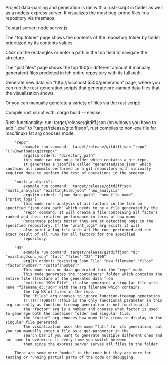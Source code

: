 Project data-parsing and generation is ran with a rust-script in folder as well as a nodejs-express server.
It visualizes the most bug-prone files in a repository via treemaps.

To start server: node server.js

The "top folder" page shows the contents of the repository folder by folder prioritized by its contents values.

Click on the rectangles or enter a path in the top field to navigate the structure.

The "just files" page shows the top 100(or different amount if manualy generated) files predicted in teh entire repository with its full path.


Generate new data via "http://localhost:5500/generation" page, where you can run the rust-generation scripts that generate pre-named data files that the visualization shows.

Or you can manually generate a variety of files via the rust script:

Compile rust script with: cargo build --release

Rust-functionality:
run: target/release/gitdiff.json
    (on widows you have to add ".exe" to "target/release/gitdiffjson", rust compiles to non-exe file for mac/linux)
    1st arg chooses mode:

        "repo":
            example run command:  target/release/gitdiffjson "repo" "C:\Downloads\gitrepo\"
            args(in order): "directory_path"
            this mode can run on a folder which contains a git-repo.
            It generates a jsonfile called "generatedJson.json" which contains all commits performed in a git repository with minimally required data to perform the rest of operations in the program.

        "multi_analysis":
            example run command:  target/release/gitdiffjson "multi_analysis" "existingFile.json" "new_analysis"
            args(in order): "json_data_path", "new_file_name", ["print_logs"]
            this mode runs analysis of all factors in the file on specified "json_data_path" which needs to be a file generated by the
            "repo" command. It will create a file containing all factors ranked and their relative performance in terms of how many
            Percentage points better they are at detecting bugs in the specified repository. If the "print_logs" arg exists it will
            also print a log-file with all the runs performed and the exact result of all runs for all factors for the specified
            repository.

        "d3"
            example run command: target/release/gitdiffjson "d3" "existingJson.json" "full" "files" "23" "100"
            arg(in order): "existing Json File" "new filename" "files" "factor(number)" "cuttof(number)"
            This mode runs on data generated form the "repo" mode.
            This mode generates the "containers" folder which contains the entire file structure of the generated data from
            "existing JSON File", it also generates a singular file with name "filename_d3.json" with the arg filename which contains
            the top NR of files in the repo.
            The "files" arg chooses to ignore function-treemap generation
            (!!!!!!!!OBS!!!!!this is the only functional parameter in this arg currently as function-treemap generation is not functional.)
            the "factor" arg is a number and chooses what factor is used to generage both the container folder and singular file.
            the "cuttof" arg chooses how many file items to display in the singular file generated.
            The visualization uses the name "full" for its generation, but you can manually enter a file as a get-parameter in the
            search bar if you want to generate multiple different ones and not have to overwrite it every time you switch between
            them since the express server serves all files in the folder

        There are some more "modes" in the code but they are more for testing or running partial parts of the code or debugging.
